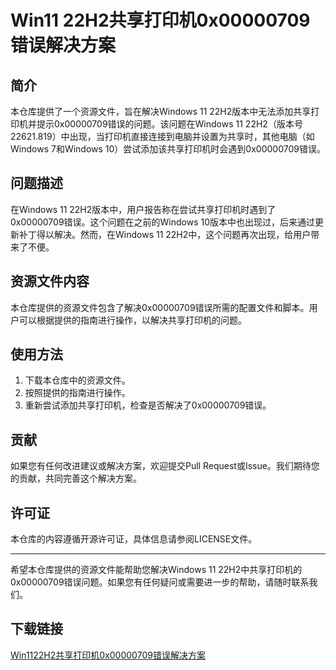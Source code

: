 # Win11 22H2共享打印机0x00000709错误解决方案

## 简介

本仓库提供了一个资源文件，旨在解决Windows 11 22H2版本中无法添加共享打印机并提示0x00000709错误的问题。该问题在Windows 11 22H2（版本号22621.819）中出现，当打印机直接连接到电脑并设置为共享时，其他电脑（如Windows 7和Windows 10）尝试添加该共享打印机时会遇到0x00000709错误。

## 问题描述

在Windows 11 22H2版本中，用户报告称在尝试共享打印机时遇到了0x00000709错误。这个问题在之前的Windows 10版本中也出现过，后来通过更新补丁得以解决。然而，在Windows 11 22H2中，这个问题再次出现，给用户带来了不便。

## 资源文件内容

本仓库提供的资源文件包含了解决0x00000709错误所需的配置文件和脚本。用户可以根据提供的指南进行操作，以解决共享打印机的问题。

## 使用方法

1. 下载本仓库中的资源文件。
2. 按照提供的指南进行操作。
3. 重新尝试添加共享打印机，检查是否解决了0x00000709错误。

## 贡献

如果您有任何改进建议或解决方案，欢迎提交Pull Request或Issue。我们期待您的贡献，共同完善这个解决方案。

## 许可证

本仓库的内容遵循开源许可证，具体信息请参阅LICENSE文件。

---

希望本仓库提供的资源文件能帮助您解决Windows 11 22H2中共享打印机的0x00000709错误问题。如果您有任何疑问或需要进一步的帮助，请随时联系我们。

## 下载链接

[Win1122H2共享打印机0x00000709错误解决方案](https://pan.quark.cn/s/f03079dbafc1)